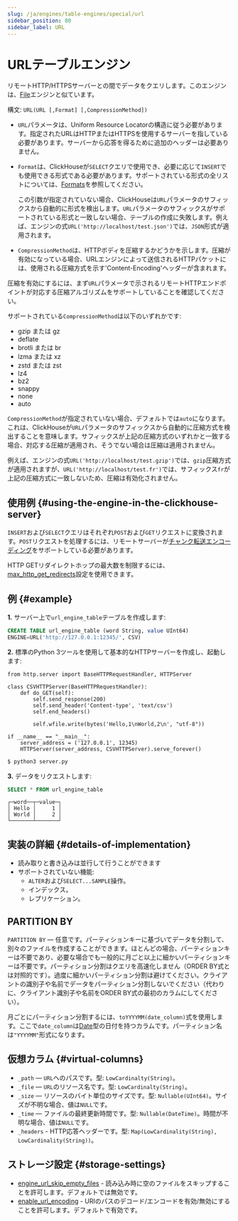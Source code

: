 ```yaml
---
slug: /ja/engines/table-engines/special/url
sidebar_position: 80
sidebar_label: URL
---
```


# URLテーブルエンジン

リモートHTTP/HTTPSサーバーとの間でデータをクエリします。このエンジンは、[File](../../../engines/table-engines/special/file.md)エンジンと似ています。

構文: `URL(URL [,Format] [,CompressionMethod])`

- `URL`パラメータは、Uniform Resource Locatorの構造に従う必要があります。指定されたURLはHTTPまたはHTTPSを使用するサーバーを指している必要があります。サーバーから応答を得るために追加のヘッダーは必要ありません。

- `Format`は、ClickHouseが`SELECT`クエリで使用でき、必要に応じて`INSERT`でも使用できる形式である必要があります。サポートされている形式の全リストについては、[Formats](../../../interfaces/formats.md#formats)を参照してください。

    この引数が指定されていない場合、ClickHouseは`URL`パラメータのサフィックスから自動的に形式を検出します。`URL`パラメータのサフィックスがサポートされている形式と一致しない場合、テーブルの作成に失敗します。例えば、エンジンの式`URL('http://localhost/test.json')`では、`JSON`形式が適用されます。

- `CompressionMethod`は、HTTPボディを圧縮するかどうかを示します。圧縮が有効になっている場合、URLエンジンによって送信されるHTTPパケットには、使用される圧縮方式を示す'Content-Encoding'ヘッダーが含まれます。

圧縮を有効にするには、まず`URL`パラメータで示されるリモートHTTPエンドポイントが対応する圧縮アルゴリズムをサポートしていることを確認してください。

サポートされている`CompressionMethod`は以下のいずれかです:
- gzip または gz
- deflate
- brotli または br
- lzma または xz
- zstd または zst
- lz4
- bz2
- snappy
- none
- auto

`CompressionMethod`が指定されていない場合、デフォルトでは`auto`になります。これは、ClickHouseが`URL`パラメータのサフィックスから自動的に圧縮方式を検出することを意味します。サフィックスが上記の圧縮方式のいずれかと一致する場合、対応する圧縮が適用され、そうでない場合は圧縮は適用されません。

例えば、エンジンの式`URL('http://localhost/test.gzip')`では、`gzip`圧縮方式が適用されますが、`URL('http://localhost/test.fr')`では、サフィックス`fr`が上記の圧縮方式に一致しないため、圧縮は有効化されません。

## 使用例 {#using-the-engine-in-the-clickhouse-server}

`INSERT`および`SELECT`クエリはそれぞれ`POST`および`GET`リクエストに変換されます。`POST`リクエストを処理するには、リモートサーバーが[チャンク転送エンコーディング](https://en.wikipedia.org/wiki/Chunked_transfer_encoding)をサポートしている必要があります。

HTTP GETリダイレクトホップの最大数を制限するには、[max_http_get_redirects](../../../operations/settings/settings.md#setting-max_http_get_redirects)設定を使用できます。

## 例 {#example}

**1.** サーバー上で`url_engine_table`テーブルを作成します:

``` sql
CREATE TABLE url_engine_table (word String, value UInt64)
ENGINE=URL('http://127.0.0.1:12345/', CSV)
```

**2.** 標準のPython 3ツールを使用して基本的なHTTPサーバーを作成し、起動します:

``` python3
from http.server import BaseHTTPRequestHandler, HTTPServer

class CSVHTTPServer(BaseHTTPRequestHandler):
    def do_GET(self):
        self.send_response(200)
        self.send_header('Content-type', 'text/csv')
        self.end_headers()

        self.wfile.write(bytes('Hello,1\nWorld,2\n', "utf-8"))

if __name__ == "__main__":
    server_address = ('127.0.0.1', 12345)
    HTTPServer(server_address, CSVHTTPServer).serve_forever()
```

``` bash
$ python3 server.py
```

**3.** データをリクエストします:

``` sql
SELECT * FROM url_engine_table
```

``` text
┌─word──┬─value─┐
│ Hello │     1 │
│ World │     2 │
└───────┴───────┘
```

## 実装の詳細 {#details-of-implementation}

- 読み取りと書き込みは並行して行うことができます
- サポートされていない機能:
    - `ALTER`および`SELECT...SAMPLE`操作。
    - インデックス。
    - レプリケーション。

## PARTITION BY

`PARTITION BY` — 任意です。パーティションキーに基づいてデータを分割して、別々のファイルを作成することができます。ほとんどの場合、パーティションキーは不要であり、必要な場合でも一般的に月ごと以上に細かいパーティションキーは不要です。パーティション分割はクエリを高速化しません（ORDER BY式とは対照的です）。過度に細かいパーティション分割は避けてください。クライアントの識別子や名前でデータをパーティション分割しないでください（代わりに、クライアント識別子や名前をORDER BY式の最初のカラムにしてください）。

月ごとにパーティション分割するには、`toYYYYMM(date_column)`式を使用します。ここで`date_column`は[Date](/docs/ja/sql-reference/data-types/date.md)型の日付を持つカラムです。パーティション名は`"YYYYMM"`形式になります。

## 仮想カラム {#virtual-columns}

- `_path` — `URL`へのパスです。型: `LowCardinalty(String)`。
- `_file` — `URL`のリソース名です。型: `LowCardinalty(String)`。
- `_size` — リソースのバイト単位のサイズです。型: `Nullable(UInt64)`。サイズが不明な場合、値は`NULL`です。
- `_time` — ファイルの最終更新時間です。型: `Nullable(DateTime)`。時間が不明な場合、値は`NULL`です。
- `_headers` - HTTP応答ヘッダーです。型: `Map(LowCardinality(String), LowCardinality(String))`。

## ストレージ設定 {#storage-settings}

- [engine_url_skip_empty_files](/docs/ja/operations/settings/settings.md#engine_url_skip_empty_files) - 読み込み時に空のファイルをスキップすることを許可します。デフォルトでは無効です。
- [enable_url_encoding](/docs/ja/operations/settings/settings.md#enable_url_encoding) - URIのパスのデコード/エンコードを有効/無効にすることを許可します。デフォルトで有効です。
